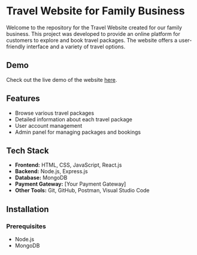 # Travel Website for Family Business

Welcome to the repository for the Travel Website created for our family business. This project was developed to provide an online platform for customers to explore and book travel packages. The website offers a user-friendly interface and a variety of travel options.


## Demo

Check out the live demo of the website [here](https://travel-website-frontend-86un.onrender.com/).

## Features

- Browse various travel packages
- Detailed information about each travel package
- User account management
- Admin panel for managing packages and bookings

## Tech Stack

- **Frontend:** HTML, CSS, JavaScript, React.js
- **Backend:** Node.js, Express.js
- **Database:** MongoDB
- **Payment Gateway:** [Your Payment Gateway]
- **Other Tools:** Git, GitHub, Postman, Visual Studio Code

## Installation

### Prerequisites

- Node.js
- MongoDB


